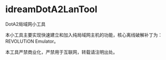 idreamDotA2LanTool
=================

DotA2局域网小工具

本小工具主要实现快速建立和加入纯局域网主机的功能，核心离线破解补丁为：REVOLUTiON Emulator。

本工具严禁商业化，严禁用于互联网，转载请注明出处。


